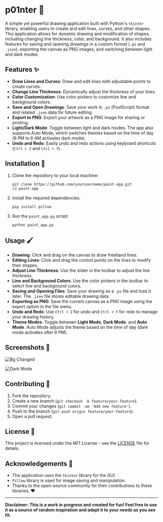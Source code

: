# p01nter 🎨
A simple yet powerful drawing application built with Python's `tkinter` library, enabling users to create and edit lines, curves, and other shapes. This application allows for dynamic drawing and modification of shapes, including changing line thickness, color, and background. It also includes features for saving and opening drawings in a custom format (`.ps` and `.json`), exporting the canvas as PNG images, and switching between light and dark modes.

## Features ✨

- **Draw Lines and Curves**: Draw and edit lines with adjustable points to create curves.
- **Change Line Thickness**: Dynamically adjust the thickness of your lines.
- **Color Customization**: Use color pickers to customize line and background colors.
- **Save and Open Drawings**: Save your work in `.ps` (PostScript) format and related `.json` data for future editing.
- **Export to PNG**: Export your artwork as a PNG image for sharing or printing.
- **Light/Dark Mode**: Toggle between light and dark modes. The app also supports Auto Mode, which switches themes based on the time of day (6 PM to 6 AM activates dark mode).
- **Undo and Redo**: Easily undo and redo actions using keyboard shortcuts (`Ctrl + Z` and `Ctrl + Y`).

## Installation 🔧

1. Clone the repository to your local machine:
    ```bash
    git clone https://github.com/yourusername/paint-app.git
    cd paint-app
    ```

2. Install the required dependencies:
    ```bash
    pip install pillow
    ```

3. Run the `paint_app.py` script:
    ```bash
    python paint_app.py
    ```

## Usage 🖌️

- **Drawing**: Click and drag on the canvas to draw freehand lines.
- **Editing Lines**: Click and drag the control points on the lines to modify their shapes.
- **Adjust Line Thickness**: Use the slider in the toolbar to adjust the line thickness.
- **Line and Background Colors**: Use the color pickers in the toolbar to select line and background colors.
- **Saving and Opening Files**: Save your drawing as a `.ps` file and load it later. The `.json` file stores editable drawing data.
- **Exporting as PNG**: Save the current canvas as a PNG image using the export option in the file menu.
- **Undo and Redo**: Use `Ctrl + Z` for undo and `Ctrl + Y` for redo to manage your drawing history.
- **Theme Modes**: Toggle between **Light Mode**, **Dark Mode**, and **Auto Mode**. Auto Mode adjusts the theme based on the time of day (dark mode activates after 6 PM).


## Screenshots 📸

![Bg Changed](https://github.com/user-attachments/assets/be60ed9f-4b97-4f35-9a6e-77a9893280f2)

![Dark Mode](https://github.com/user-attachments/assets/dd9687ee-60e5-4216-af34-f3dbccb5a57a)

## Contributing 🤝

1. Fork the repository.
2. Create a new branch (`git checkout -b feature/your-feature`).
3. Commit your changes (`git commit -am 'Add new feature'`).
4. Push to the branch (`git push origin feature/your-feature`).
5. Open a pull request.

## License 📄

This project is licensed under the MIT License - see the [LICENSE](LICENSE) file for details.

## Acknowledgements 🙏

- The application uses the `tkinter` library for the GUI.
- `Pillow` library is used for image saving and manipulation.
- Thanks to the open-source community for their contributions to these libraries. ❤️

---

**Disclaimer: This is a work in progress and created for fun! Feel free to use it as a source of random inspiration and adapt it to your needs as you see fit.**
